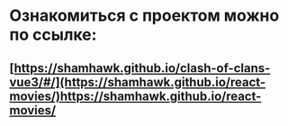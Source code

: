 # Ознакомиться с проектом можно по ссылке:
## [https://shamhawk.github.io/clash-of-clans-vue3/#/](https://shamhawk.github.io/react-movies/)https://shamhawk.github.io/react-movies/

